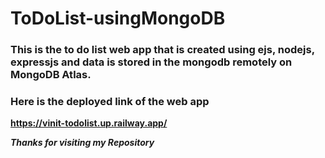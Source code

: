 # ToDoList-usingMongoDB

### This is the to do list web app that is created using ejs, nodejs, expressjs and data is stored in the mongodb remotely on MongoDB Atlas.

### Here is the deployed link of the web app
**https://vinit-todolist.up.railway.app/**

***Thanks for visiting my Repository***
